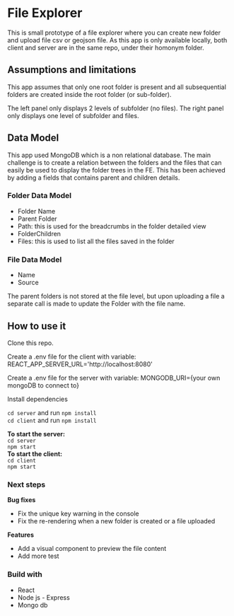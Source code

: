# File Explorer

This is small prototype of a file explorer where you can create new folder and upload file csv or geojson file.
As this app is only available locally, both client and server are in the same repo, under their homonym folder.

## Assumptions and limitations

This app assumes that only one root folder is present and all subsequential folders are created inside the root folder (or sub-folder).

The left panel only displays 2 levels of subfolder (no files).
The right panel only displays one level of subfolder and files.

## Data Model

This app used MongoDB which is a non relational database.
The main challenge is to create a relation between the folders and the files that can easily be used to display the folder trees in the FE. This has been achieved by adding a fields that contains parent and children details.

### Folder Data Model

- Folder Name
- Parent Folder
- Path: this is used for the breadcrumbs in the folder detailed view
- FolderChildren
- Files: this is used to list all the files saved in the folder

### File Data Model

- Name
- Source

The parent folders is not stored at the file level, but upon uploading a file a separate call is made to update the Folder with the file name.

## How to use it

Clone this repo.

Create a .env file for the client with variable:
REACT_APP_SERVER_URL='http://localhost:8080'

Create a .env file for the server with variable:
MONGODB_URI={your own mongoDB to connect to}

Install dependencies

`cd server` and run `npm install`  
`cd client` and run `npm install`

**To start the server:**  
`cd server`  
`npm start`  
**To start the client:**  
`cd client`  
`npm start`

### Next steps

**Bug fixes**

- Fix the unique key warning in the console
- Fix the re-rendering when a new folder is created or a file uploaded

**Features**

- Add a visual component to preview the file content
- Add more test

### Build with

- React
- Node js - Express
- Mongo db
